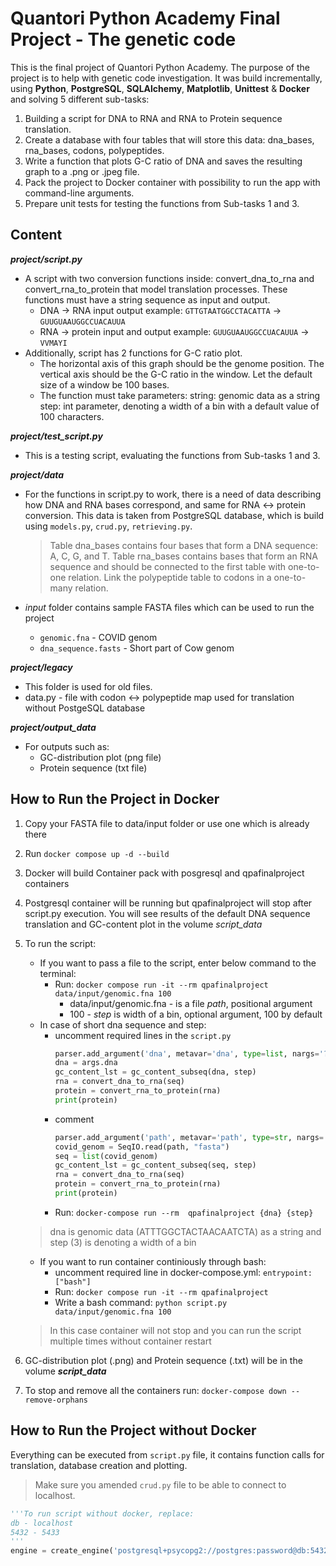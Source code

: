 # Quantori Python Academy Final Project - The genetic code
This is the final project of Quantori Python Academy. The purpose of the project is to help with genetic code investigation. It was build incrementally, using **Python**, **PostgreSQL**, **SQLAlchemy**, **Matplotlib**, **Unittest** & **Docker** and solving 5 different sub-tasks:

1. Building a script for DNA to RNA and RNA to Protein sequence translation. 
2. Сreate a database with four tables that will store this data: dna_bases, rna_bases, codons, polypeptides.
3. Write a function that plots G-C ratio of DNA and saves the resulting graph to a .png or .jpeg file.
4. Pack the project to Docker container with possibility to run the app with command-line arguments.
5. Prepare unit tests for testing the functions from Sub-tasks 1 and 3. 

## Content
***project/script.py***
* A script with two conversion functions inside: convert_dna_to_rna and convert_rna_to_protein that model translation processes. These functions must have a string sequence as input and output.
    - DNA -> RNA input output example: `GTTGTAATGGCCTACATTA` -> `GUUGUAAUGGCCUACAUUA`
    - RNA -> protein input and output example: `GUUGUAAUGGCCUACAUUA` -> `VVMAYI`
* Additionally, script has 2 functions for G-C ratio plot. 
    - The horizontal axis of this graph should be the genome position. The vertical axis should be the G-C ratio in the window. Let the default size of a window be 100 bases.
    - The function must take parameters:
        string: genomic data as a string
        step: int parameter, denoting a width of a bin with a default value of 100 characters.

***project/test_script.py***
* This is a testing script, evaluating the functions from Sub-tasks 1 and 3.

***project/data***
* For the functions in script.py to work, there is a need of data describing how DNA and RNA bases correspond, and same for RNA <-> protein conversion. This data is taken from PostgreSQL database, which is build using `models.py`, `crud.py`, `retrieving.py`.

    > Table dna_bases contains four bases that form a DNA sequence: A, C, G, and T. Table rna_bases contains bases that form an RNA sequence and should be connected to the first table with one-to-one relation. Link the polypeptide table to codons in a one-to-many relation.
* *input* folder contains sample FASTA files which can be used to run the project
    - `genomic.fna` - COVID genom 
    - `dna_sequence.fasts` - Short part of Cow genom

***project/legacy***
* This folder is used for old files.
* data.py - file with codon <-> polypeptide map used for translation without PostgeSQL database

***project/output_data***
* For outputs such as:
    - GC-distribution plot (png file)
    - Protein sequence (txt file)

## How to Run the Project in Docker
1. Copy your FASTA file to data/input folder or use one which is already there
2. Run `docker compose up -d --build`
3. Docker will build Container pack with posgresql and qpafinalproject containers
4. Postgresql container will be running but qpafinalproject will stop after script.py execution. You will see results of the default DNA sequence translation and GC-content plot in the volume *script_data*
5. To run the script:
    - If you want to pass a file to the script, enter below command to the terminal:
        - Run: `docker compose run -it --rm qpafinalproject data/input/genomic.fna 100`
            - data/input/genomic.fna - is a file *path*, positional argument
            - 100 - *step* is width of a bin, optional argument, 100 by default 
    - In case of short dna sequence and step:  
        - uncomment required lines in the `script.py`
            ```python
            parser.add_argument('dna', metavar='dna', type=list, nargs='?', help='Enter DNA sequence', default="ATTTGGCTACTAACAATCTA")
            dna = args.dna
            gc_content_lst = gc_content_subseq(dna, step)
            rna = convert_dna_to_rna(seq)
            protein = convert_rna_to_protein(rna)
            print(protein)
            ``` 
        - comment 
            ```python
            parser.add_argument('path', metavar='path', type=str, nargs='?', help='Enter input file', default="data/input/dna_sequence.fasta")
            covid_genom = SeqIO.read(path, "fasta")
            seq = list(covid_genom)
            gc_content_lst = gc_content_subseq(seq, step)
            rna = convert_dna_to_rna(seq)
            protein = convert_rna_to_protein(rna)
            print(protein)
            ```
        - Run: `docker-compose run --rm  qpafinalproject {dna} {step}`

    > dna is genomic data (ATTTGGCTACTAACAATCTA) as a string and step (3) is denoting a width of a bin
    - If you want to run container continiously through bash:
        - uncomment required line in docker-compose.yml:
        ```entrypoint: ["bash"]```
        - Run:
        `docker compose run -it --rm qpafinalproject`
        - Write a bash command:
        `python script.py data/input/genomic.fna 100`
        
    > In this case container will not stop and you can run the script multiple times without container restart
6. GC-distribution plot (.png) and Protein sequence (.txt) will be in the volume ***script_data*** 
7. To stop and remove all the containers run: `docker-compose down --remove-orphans`

## How to Run the Project without Docker
Everything can be executed from `script.py` file, it contains function calls for translation, database creation and plotting.
> Make sure you amended `crud.py` file to be able to connect to localhost.

```python
'''To run script without docker, replace:
db - localhost
5432 - 5433
'''
engine = create_engine('postgresql+psycopg2://postgres:password@db:5432/project')
```